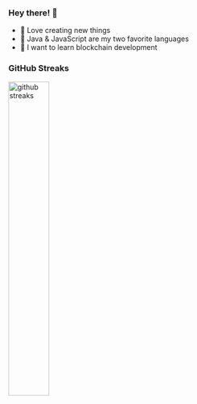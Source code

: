 ### Hey there! 👋

- 🧠 Love creating new things
- 💬 Java & JavaScript are my two favorite languages
- 🧩 I want to learn blockchain development

### GitHub Streaks
<img src="https://github-readme-streak-stats.herokuapp.com/?user=hramli&theme=dark" alt="github streaks" width="40%" align="center" >

